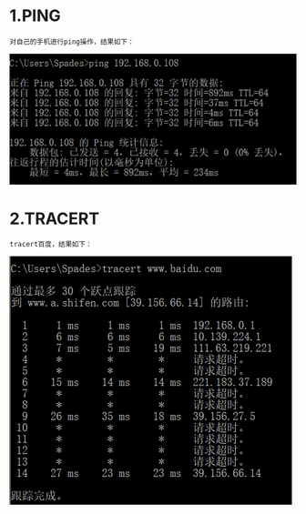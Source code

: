 # 1.PING 
	对自己的手机进行ping操作，结果如下：
![Alt text](https://github.com/SapphireStars/-/blob/master/ping.png)

# 2.TRACERT 
	tracert百度，结果如下：
![Alt text](https://github.com/SapphireStars/-/blob/master/tracert.png)